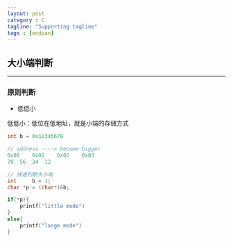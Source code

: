 ```yaml
---
layout: post
category : C
tagline: "Supporting tagline"
tags : [endian]
---
```

大小端判断
---
<!--more-->
---


### 原则判断

+ 低低小

低低小：低位在低地址，就是小端的存储方式

```C
int	b = 0x12345678

// address ----> become bigger
0x00	0x01	0x02	0x03
78	56	34	12

// 快速判断大小端
int		b = 1;
char *p = (char*)&b;

if(*p){
	printf("little mode")
}
else{
	printf("large mode")
}

```
